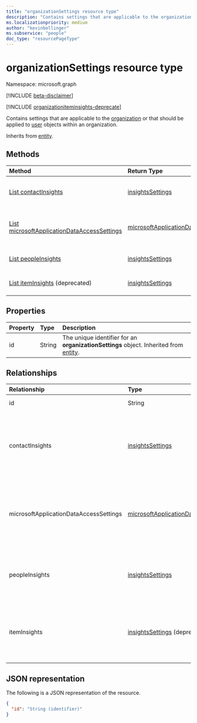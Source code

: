 ```yaml
---
title: "organizationSettings resource type"
description: "Contains settings that are applicable to the organization or the user objects within it."
ms.localizationpriority: medium
author: "kevinbellinger"
ms.subservice: "people"
doc_type: "resourcePageType"
---
```


# organizationSettings resource type

Namespace: microsoft.graph

[!INCLUDE [beta-disclaimer](../../includes/beta-disclaimer.md)]

[!INCLUDE [organizationiteminsights-deprecate](../../includes/organizationiteminsights-deprecate.md)]

Contains settings that are applicable to the [organization](organization.md) or that should be applied to [user](user.md) objects within an organization.

Inherits from [entity](entity.md).

## Methods

| Method       | Return Type | Description |
|:-------------|:------------|:------------|
| [List contactInsights](../api/organizationsettings-list-contactinsights.md) | [insightsSettings](insightssettings.md) | Get the properties of an [insightsSettings](insightssettings.md) object for displaying or returning insights for the contacts of users in an organization. |
| [List microsoftApplicationDataAccessSettings](../api/organizationsettings-list-microsoftapplicationdataaccess.md) | [microsoftApplicationDataAccessSettings](microsoftapplicationdataaccesssettings.md) | Get the properties of a [microsoftApplicationDataAccessSettings](microsoftapplicationdataaccesssettings.md) object that specify access from Microsoft applications to Microsoft 365 user data in an organization. |
| [List peopleInsights](../api/organizationsettings-list-peopleinsights.md) | [insightsSettings](insightssettings.md) | Get the properties of an [insightsSettings](insightssettings.md) object for displaying or returning people insights in an organization. |
| [List itemInsights](../api/organizationsettings-list-iteminsights.md) (deprecated) | [insightsSettings](insightssettings.md) | Get the properties of an [insightsSettings](insightssettings.md) object for displaying or returning item insights in an organization. |

## Properties

| Property | Type   | Description                                                                                       |
|:---------|:-------|:--------------------------------------------------------------------------------------------------|
| id       | String | The unique identifier for an **organizationSettings** object. Inherited from [entity](entity.md). |

## Relationships

| Relationship | Type        | Description |
|:-------------|:------------|:------------|
|id |String| Id of the settings object for the organization. |
|contactInsights|[insightsSettings](insightssettings.md)|Contains the properties that are configured by an administrator as a tenant-level privacy control whether to identify duplicate contacts among a user's contacts list and suggest the user to merge those contacts to have a cleaner contacts list. [List contactInsights](../api/organizationsettings-list-contactinsights.md) returns the _settings_ to display or return contact insights in an organization.|
|microsoftApplicationDataAccessSettings|[microsoftApplicationDataAccessSettings](../resources/microsoftapplicationdataaccesssettings.md)| Contains the properties that are configured by an administrator to specify access from Microsoft applications to Microsoft 365 data belonging to users in an organization. [List microsoftApplicationDataAccessSettings](../api/organizationsettings-list-microsoftapplicationdataaccess.md) returns the _settings_ that specify the access. |
|peopleInsights|[insightsSettings](insightssettings.md)| Contains the properties that are configured by an administrator for the visibility of a list of people [relevant and working with](/graph/people-insights-overview#including-a-person-as-relevant-or-working-with) a user in Microsoft 365. [List peopleInsights](../api/organizationsettings-list-peopleinsights.md) returns the _settings_ to display or return people insights in an organization.|
|itemInsights|[insightsSettings](insightssettings.md) (deprecated)| Contains the properties that are configured by an administrator for the visibility of Microsoft Graph-derived insights, between a user and other items in Microsoft 365, such as documents or sites. [List itemInsights](../api/organizationsettings-list-iteminsights.md) returns the _settings_ to display or return item insights in an organization.|

## JSON representation

The following is a JSON representation of the resource.

<!-- {
  "blockType": "resource",
  "optionalProperties": [
  ],
  "@odata.type": "microsoft.graph.organizationSettings",
  "keyProperty": "id"
}-->

```json
{
  "id": "String (identifier)"
}
```
